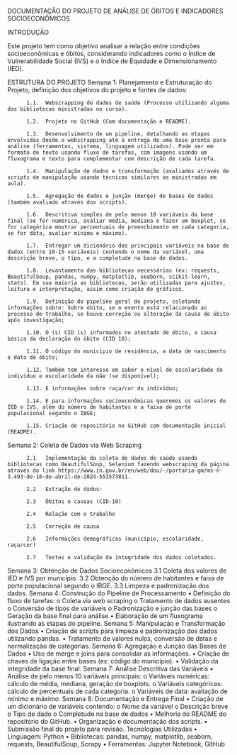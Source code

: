 DOCUMENTAÇÃO DO PROJETO DE ANÁLISE DE ÓBITOS E INDICADORES SOCIOECONÔMICOS

INTRODUÇÃO

Este projeto tem como objetivo analisar a relação entre condições socioeconômicas e óbitos, considerando indicadores como o Índice de Vulnerabilidade Social (IVS) e o Índice de Equidade e Dimensionamento (IED).

ESTRUTURA DO PROJETO
Semana 1: Planejamento e Estruturação do Projeto, definição dos objetivos do projeto e fontes de dados:

          1.1.	Webscrapping de dados de saúde (Processo utilizando alguma das bibliotecas ministradas no curso).

          1.2.	Projeto no GitHub (Com documentação e README).

          1.3.	Desenvolvimento de um pipeline, detalhando as etapas envolvidas desde o webscrapping até a entrega de uma base pronta para análise (ferramentas, sistema, linguagem utilizados). Pode ser em formato de texto usando fluxo de tarefas, com imagens usando um fluxograma e texto para complementar com descrição de cada tarefa.

          1.4.	Manipulação de dados e transformação (avaliados através de scripts de manipulação usando técnicas similares as ministradas em aula).

          1.5.	Agregação de dados e junção (merge) de bases de dados (também avaliado através dos scripts).

          1.6.	Descritiva simples de pelo menos 10 variáveis da base final (se for numérica, avaliar média, mediana e fazer um boxplot, se for categórica mostrar percentuais de preenchimento em cada categoria, se for data, avaliar mínimo e máximo).

          1.7.	Entregar um dicionário das principais variáveis na base de dados (entre 10-15 variáveis) contendo o nome da variável, uma descrição breve, o tipo, e a completude na base de dados.

          1.8.	Levantamento das bibliotecas necessárias (ex: requests, BeautifulSoup, pandas, numpy, matplotlib, seaborn, scikit-learn, stats). Em sua maioria as bibliotecas, serão utilizadas para ajustes, leitura e interpretação, assim como criação de gráficos.

          1.9.	Definição do pipeline geral do projeto, coletando informações sobre: Sobre óbito, se o evento está relacionado ao processo de trabalho, se houve correção ou alteração da causa do óbito após investigação;

          1.10.	O (s) CID (s) informados no atestado de óbito, a causa básica da declaração do óbito (CID 10);

          1.11.	O código do município de residência, a data de nascimento e data de óbito;

          1.12.	Também tem interesse em saber o nível de escolaridade do indivíduo e escolaridade da mãe (se disponível);

          1.13.	E informações sobre raça/cor do indivíduo;

          1.14.	E para informações socioeconômicas queremos os valores de IED e IVS, além do número de habitantes e a faixa de porte populacional segundo o IBGE;

          1.15.	Criação de repositório no GitHub com documentação inicial (README).

Semana 2: Coleta de Dados via Web Scraping

          2.1	Implementação da coleta de dados de saúde usando bibliotecas como BeautifulSoup, Selenium fazendo webscraping da página através do link https://www.in.gov.br/en/web/dou/-/portaria-gm/ms-n-3.493-de-10-de-abril-de-2024-553573811.
          
          2.2	Extração de dados:
          
          2.3	Óbitos e causas (CID-10)
          
          2.4	Relação com o trabalho
          
          2.5	Correção de causa
          
          2.6	Informações demográficas (município, escolaridade, raça/cor)
          
          2.7	Testes e validação da integridade dos dados coletados.
          
Semana 3: Obtenção de Dados Socioeconômicos
3.1	Coleta dos valores de IED e IVS por município.
3.2	Obtenção do número de habitantes e faixa de porte populacional segundo o IBGE.
3.3	Limpeza e padronização dos dados.
Semana 4: Construção do Pipeline de Processamento
•	Definição do fluxo de tarefas: 
o	Coleta via web scraping
o	Tratamento de dados ausentes
o	Conversão de tipos de variáveis
o	Padronização e junção das bases
o	Geração da base final para análise
•	Elaboração de um fluxograma ilustrando as etapas do pipeline.
Semana 5: Manipulação e Transformação dos Dados
•	Criação de scripts para limpeza e padronização dos dados utilizando pandas.
•	Tratamento de valores nulos, conversão de datas e normalização de categorias.
Semana 6: Agregação e Junção das Bases de Dados
•	Uso de merge e joins para consolidar as informações.
•	Criação de chaves de ligação entre bases (ex: código do município).
•	Validação da integridade da base final.
Semana 7: Análise Descritiva das Variáveis
•	Análise de pelo menos 10 variáveis principais: 
o	Variáveis numéricas: cálculo de média, mediana, geração de boxplots.
o	Variáveis categóricas: cálculo de percentuais de cada categoria.
o	Variáveis de data: avaliação de mínimo e máximo.
Semana 8: Documentação e Entrega Final
•	Criação de um dicionário de variáveis contendo: 
o	Nome da variável
o	Descrição breve
o	Tipo de dado
o	Completude na base de dados
•	Melhoria do README do repositório do GitHub.
•	Organização e documentação dos scripts.
•	Submissão final do projeto para revisão.
Tecnologias Utilizadas
•	Linguagem: Python
•	Bibliotecas: pandas, numpy, matplotlib, seaborn, requests, BeautifulSoup, Scrapy
•	Ferramentas: Jupyter Notebook, GitHub
